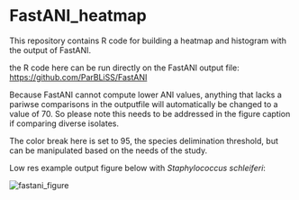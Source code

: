 # FastANI_heatmap
This repository contains R code for building a heatmap and histogram with the output of FastANI.

the R code here can be run directly on the FastANI output file: https://github.com/ParBLiSS/FastANI

Because FastANI cannot compute lower ANI values, anything that lacks a pariwse comparisons in the outputfile will automatically be changed to a value of 70. So please note this needs to be addressed in the figure caption if comparing diverse isolates.

The color break here is set to 95, the species delimination threshold, but can be manipulated based on the needs of the study.

Low res example output figure below with *Staphylococcus schleiferi*:

![fastani_figure](https://user-images.githubusercontent.com/43999021/133114386-d7bc6cc6-cde1-4b69-afd6-3a7b01a0caad.jpg)
